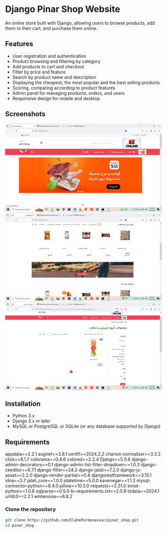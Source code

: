 # Django Pinar Shop Website

An online store built with Django, allowing users to browse products, add them to their cart, and purchase them online.

## Features

- User registration and authentication
- Product browsing and filtering by category
- Add products to cart and checkout
- Filter by price and feature
- Search by product name and description
- Displaying the cheapest, the most popular and the best selling products
- Scoring, comparing according to product features
- Admin panel for managing products, orders, and users
- Responsive design for mobile and desktop


## Screenshots

![Home Page](shop/media/images/homePage.png)
![Product Page](shop/media/images/Products.png)
![Product Filter](shop/media/images/productFilter.png)

## Installation

- Python 3.x
- Django 3.x or later
- MySQL or PostgreSQL or SQLite (or any database supported by Django)

## Requirements

appdata==2.2.1
asgiref==3.8.1
certifi==2024.2.2
charset-normalizer==3.3.2
click==8.1.7
colorama==0.4.6
colored==2.2.4
Django==5.0.6
django-admin-decorators==0.1
django-admin-list-filter-dropdown==1.0.3
django-ckeditor==6.7.1
django-filter==24.2
django-jalali==7.2.0
django-js-asset==2.2.0
django-render-partial==0.4
djangorestframework==3.15.1
idna==3.7
jalali_core==1.0.0
jdatetime==5.0.0
kavenegar==1.1.2
mysql-connector-python==8.4.0
pillow==10.3.0
requests==2.31.0
smsir-python==1.0.8
sqlparse==0.5.0
to-requirements.txt==2.0.8
tzdata==2024.1
urllib3==2.2.1
whitenoise==6.8.2

### Clone the repository

```bash
git clone https://github.com/ElahePormonavvar/pinar_shop.git
cd pinar_shop